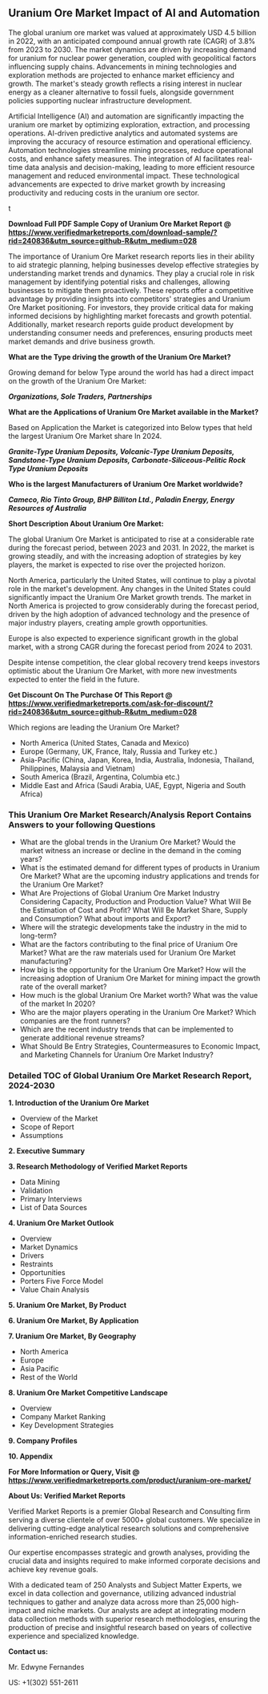 <h2>Uranium Ore Market Impact of AI and Automation</h2><p>The global uranium ore market was valued at approximately USD 4.5 billion in 2022, with an anticipated compound annual growth rate (CAGR) of 3.8% from 2023 to 2030. The market dynamics are driven by increasing demand for uranium for nuclear power generation, coupled with geopolitical factors influencing supply chains. Advancements in mining technologies and exploration methods are projected to enhance market efficiency and growth. The market's steady growth reflects a rising interest in nuclear energy as a cleaner alternative to fossil fuels, alongside government policies supporting nuclear infrastructure development.</p><p>Artificial Intelligence (AI) and automation are significantly impacting the uranium ore market by optimizing exploration, extraction, and processing operations. AI-driven predictive analytics and automated systems are improving the accuracy of resource estimation and operational efficiency. Automation technologies streamline mining processes, reduce operational costs, and enhance safety measures. The integration of AI facilitates real-time data analysis and decision-making, leading to more efficient resource management and reduced environmental impact. These technological advancements are expected to drive market growth by increasing productivity and reducing costs in the uranium ore sector.</p>t</p><p id="" class=""><strong>Download Full PDF Sample Copy of Uranium Ore Market Report @ <a href="https://www.verifiedmarketreports.com/download-sample/?rid=240836&utm_source=github-R&utm_medium=028" target="_blank">https://www.verifiedmarketreports.com/download-sample/?rid=240836&utm_source=github-R&utm_medium=028</a></strong></p><p>The importance of&nbsp;Uranium Ore Market research reports lies in their ability to aid strategic planning, helping businesses develop effective strategies by understanding market trends and dynamics. They play a crucial role in risk management by identifying potential risks and challenges, allowing businesses to mitigate them proactively. These reports offer a competitive advantage by providing insights into competitors' strategies and Uranium Ore Market positioning. For investors, they provide critical data for making informed decisions by highlighting market forecasts and growth potential. Additionally, market research reports guide product development by understanding consumer needs and preferences, ensuring products meet market demands and drive business growth.</p><p><strong>What are the&nbsp;Type driving the growth of the Uranium Ore Market?</strong></p><p id="" class="">Growing demand for below Type around the world has had a direct impact on the growth of the Uranium Ore Market:</p><em><strong>Organizations, Sole Traders, Partnerships</strong></em></p><strong>What are the&nbsp;Applications&nbsp;of Uranium Ore Market available in the Market?</strong></p><p id="" class="">Based on Application the Market is categorized into Below types that held the largest Uranium Ore Market share In 2024.</p><em><strong>Granite-Type Uranium Deposits, Volcanic-Type Uranium Deposits, Sandstone-Type Uranium Deposits, Carbonate-Siliceous-Pelitic Rock Type Uranium Deposits</strong></em></p><strong>Who is the largest Manufacturers of Uranium Ore Market worldwide?</strong></p><p><em><strong>Cameco, Rio Tinto Group, BHP Billiton Ltd., Paladin Energy, Energy Resources of Australia</strong></em></p><p id="" class=""><strong>Short Description About Uranium Ore Market:</strong></p><p>The global Uranium Ore Market is anticipated to rise at a considerable rate during the forecast period, between 2023 and 2031. In 2022, the market is growing steadily, and with the increasing adoption of strategies by key players, the market is expected to rise over the projected horizon.</p><p>North America, particularly the United States, will continue to play a pivotal role in the market's development. Any changes in the United States could significantly impact the Uranium Ore Market growth trends. The market in North America is projected to grow considerably during the forecast period, driven by the high adoption of advanced technology and the presence of major industry players, creating ample growth opportunities.</p><p>Europe is also expected to experience significant growth in the global market, with a strong CAGR during the forecast period from 2024 to 2031.</p><p>Despite intense competition, the clear global recovery trend keeps investors optimistic about the Uranium Ore Market, with more new investments expected to enter the field in the future.</p><p id="" class=""><strong>Get Discount On The Purchase Of This Report @ <a href="https://www.verifiedmarketreports.com/ask-for-discount/?rid=240836&utm_source=github-R&utm_medium=028" target="_blank">https://www.verifiedmarketreports.com/ask-for-discount/?rid=240836&utm_source=github-R&utm_medium=028</a></strong></p>Which regions are leading the Uranium Ore Market?</p><ul><li>North America (United States, Canada and Mexico)</li><li>Europe (Germany, UK, France, Italy, Russia and Turkey etc.)</li><li>Asia-Pacific (China, Japan, Korea, India, Australia, Indonesia, Thailand, Philippines, Malaysia and Vietnam)</li><li>South America (Brazil, Argentina, Columbia etc.)</li><li>Middle East and Africa (Saudi Arabia, UAE, Egypt, Nigeria and South Africa)</li></ul><h3 id="" class="">This Uranium Ore Market Research/Analysis Report Contains Answers to your following Questions</h3><ul><li>What are the global trends in the Uranium Ore Market? Would the market witness an increase or decline in the demand in the coming years?</li><li>What is the estimated demand for different types of products in Uranium Ore Market? What are the upcoming industry applications and trends for the Uranium Ore Market?</li><li>What Are Projections of Global Uranium Ore Market Industry Considering Capacity, Production and Production Value? What Will Be the Estimation of Cost and Profit? What Will Be Market Share, Supply and Consumption? What about imports and Export?</li><li>Where will the strategic developments take the industry in the mid to long-term?</li><li>What are the factors contributing to the final price of Uranium Ore Market? What are the raw materials used for Uranium Ore Market manufacturing?</li><li>How big is the opportunity for the Uranium Ore Market? How will the increasing adoption of Uranium Ore Market for mining impact the growth rate of the overall market?</li><li>How much is the global Uranium Ore Market worth? What was the value of the market In 2020?</li><li>Who are the major players operating in the Uranium Ore Market? Which companies are the front runners?</li><li>Which are the recent industry trends that can be implemented to generate additional revenue streams?</li><li>What Should Be Entry Strategies, Countermeasures to Economic Impact, and Marketing Channels for Uranium Ore Market Industry?</li></ul><h3 id="" class="">Detailed TOC of Global Uranium Ore Market Research Report, 2024-2030</h3><p id="" class=""><strong>1. Introduction of the Uranium Ore Market</strong></p><ul><li>Overview of the Market</li><li>Scope of Report</li><li>Assumptions</li></ul><p id="" class=""><strong>2. Executive Summary</strong></p><p id="" class=""><strong>3. Research Methodology of Verified Market Reports</strong></p><ul><li>Data Mining</li><li>Validation</li><li>Primary Interviews</li><li>List of Data Sources</li></ul><p id="" class=""><strong>4. Uranium Ore Market Outlook</strong></p><ul><li>Overview</li><li>Market Dynamics</li><li>Drivers</li><li>Restraints</li><li>Opportunities</li><li>Porters Five Force Model</li><li>Value Chain Analysis</li></ul><p id="" class=""><strong>5. Uranium Ore Market, By Product</strong></p><p id="" class=""><strong>6. Uranium Ore Market, By Application</strong></p><p id="" class=""><strong>7. Uranium Ore Market, By Geography</strong></p><ul><li>North America</li><li>Europe</li><li>Asia Pacific</li><li>Rest of the World</li></ul><p id="" class=""><strong>8. Uranium Ore Market Competitive Landscape</strong></p><ul><li>Overview</li><li>Company Market Ranking</li><li>Key Development Strategies</li></ul><p id="" class=""><strong>9. Company Profiles</strong></p><p id="" class=""><strong>10. Appendix</strong></p><p id="" class=""><strong>For More Information or Query, Visit @ <a href="https://www.verifiedmarketreports.com/product/uranium-ore-market/" target="_blank">https://www.verifiedmarketreports.com/product/uranium-ore-market/</a></strong></p><p id="" class=""><strong>About Us: Verified Market Reports</strong></p><p id="" class="">Verified Market Reports is a premier Global Research and Consulting firm serving a diverse clientele of over 5000+ global customers. We specialize in delivering cutting-edge analytical research solutions and comprehensive information-enriched research studies.</p><p id="" class="">Our expertise encompasses strategic and growth analyses, providing the crucial data and insights required to make informed corporate decisions and achieve key revenue goals.</p><p id="" class="">With a dedicated team of 250 Analysts and Subject Matter Experts, we excel in data collection and governance, utilizing advanced industrial techniques to gather and analyze data across more than 25,000 high-impact and niche markets. Our analysts are adept at integrating modern data collection methods with superior research methodologies, ensuring the production of precise and insightful research based on years of collective experience and specialized knowledge.</p><p id="" class=""><strong>Contact us:</strong></p><p id="" class="">Mr. Edwyne Fernandes</p><p id="" class="">US: +1(302) 551-2611</p>